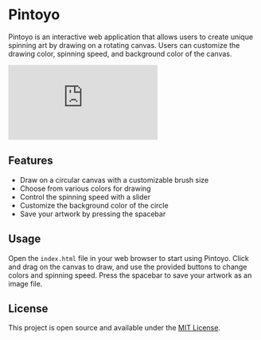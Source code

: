 # Pintoyo

Pintoyo is an interactive web application that allows users to create unique spinning art by drawing on a rotating canvas. Users can customize the drawing color, spinning speed, and background color of the canvas.

![Pintoyo Screenshot](https://github.com/edouardor/pintoyo/edit/main/README.md#:~:text=myCircleImage%20(5-,),-.png)

## Features

- Draw on a circular canvas with a customizable brush size
- Choose from various colors for drawing
- Control the spinning speed with a slider
- Customize the background color of the circle
- Save your artwork by pressing the spacebar

## Usage

Open the `index.html` file in your web browser to start using Pintoyo. Click and drag on the canvas to draw, and use the provided buttons to change colors and spinning speed. Press the spacebar to save your artwork as an image file.

## License

This project is open source and available under the [MIT License](LICENSE).
